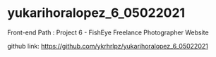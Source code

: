 # yukarihoralopez_6_05022021

Front-end Path : Project 6 - FishEye Freelance Photographer Website

github link: https://github.com/ykrhrlpz/yukarihoralopez_6_05022021